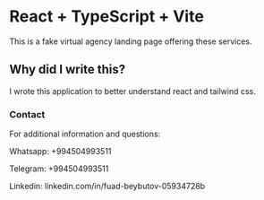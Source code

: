 # React + TypeScript + Vite

This is a fake virtual agency landing page offering these services.

## Why did I write this?

I wrote this application to better understand react and tailwind css.

### Contact

For additional information and questions:

Whatsapp: +994504993511

Telegram: +994504993511

Linkedin: linkedin.com/in/fuad-beybutov-05934728b